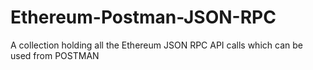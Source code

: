 # Ethereum-Postman-JSON-RPC
A collection holding all the Ethereum JSON RPC API calls which can be used from POSTMAN
